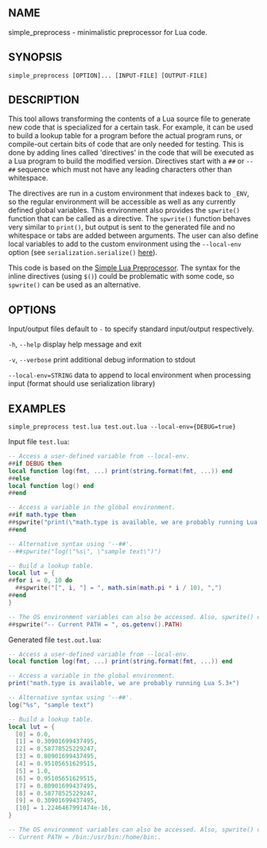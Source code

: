<!-- MARKDOWN-AUTO-DOCS:START (FILE:src=./simple_preprocess.man) -->
<!-- The below content is automatically added from ./simple_preprocess.man -->
## NAME
  simple_preprocess - minimalistic preprocessor for Lua code.

## SYNOPSIS
  `simple_preprocess [OPTION]... [INPUT-FILE] [OUTPUT-FILE]`

## DESCRIPTION
  This tool allows transforming the contents of a Lua source file to generate new code that is specialized for a certain task. For example, it can be used to build a lookup table for a program before the actual program runs, or compile-out certain bits of code that are only needed for testing. This is done by adding lines called 'directives' in the code that will be executed as a Lua program to build the modified version. Directives start with a `##` or `--##` sequence which must not have any leading characters other than whitespace.
  
  The directives are run in a custom environment that indexes back to `_ENV`, so the regular environment will be accessible as well as any currently defined global variables. This environment also provides the `spwrite()` function that can be called as a directive. The `spwrite()` function behaves very similar to `print()`, but output is sent to the generated file and no whitespace or tabs are added between arguments. The user can also define local variables to add to the custom environment using the `--local-env` option (see `serialization.serialize()` [here](https://ocdoc.cil.li/api:serialization)).
  
  This code is based on the [Simple Lua Preprocessor](http://lua-users.org/wiki/SimpleLuaPreprocessor). The syntax for the inline directives (using `$()`) could be problematic with some code, so `spwrite()` can be used as an alternative.

## OPTIONS
  Input/output files default to `-` to specify standard input/output respectively.
  
  `-h`, `--help`        display help message and exit
  
  `-v`, `--verbose`     print additional debug information to stdout
  
  `--local-env=STRING`  data to append to local environment when processing input (format should use serialization library)

## EXAMPLES
  `simple_preprocess test.lua test.out.lua --local-env={DEBUG=true}`
  
  Input file `test.lua`:
```lua
-- Access a user-defined variable from --local-env.
##if DEBUG then
local function log(fmt, ...) print(string.format(fmt, ...)) end
##else
local function log() end
##end

-- Access a variable in the global environment.
##if math.type then
##spwrite("print(\"math.type is available, we are probably running Lua 5.3+\")")
##end

-- Alternative syntax using '--##'.
--##spwrite("log(\"%s\", \"sample text\")")

-- Build a lookup table.
local lut = {
##for i = 0, 10 do
  ##spwrite("[", i, "] = ", math.sin(math.pi * i / 10), ",")
##end
}

-- The OS environment variables can also be accessed. Also, spwrite() can be used to generate commented code.
##spwrite("-- Current PATH = ", os.getenv().PATH)
```
  
  
  Generated file `test.out.lua`:
```lua
-- Access a user-defined variable from --local-env.
local function log(fmt, ...) print(string.format(fmt, ...)) end

-- Access a variable in the global environment.
print("math.type is available, we are probably running Lua 5.3+")

-- Alternative syntax using '--##'.
log("%s", "sample text")

-- Build a lookup table.
local lut = {
  [0] = 0.0,
  [1] = 0.30901699437495,
  [2] = 0.58778525229247,
  [3] = 0.80901699437495,
  [4] = 0.95105651629515,
  [5] = 1.0,
  [6] = 0.95105651629515,
  [7] = 0.80901699437495,
  [8] = 0.58778525229247,
  [9] = 0.30901699437495,
  [10] = 1.2246467991474e-16,
}

-- The OS environment variables can also be accessed. Also, spwrite() can be used to generate commented code.
-- Current PATH = /bin:/usr/bin:/home/bin:.
```
<!-- MARKDOWN-AUTO-DOCS:END -->
